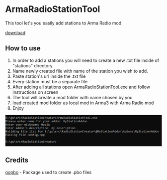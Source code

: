 # ArmaRadioStationTool
This tool let's you easily add stations to Arma Radio mod

[download](https://github.com/Hubix9/ArmaRadioStationTool/releases/download/v1.0/ArmaRadioStationTool.zip)

## How to use
1. In order to add a stations you will need to create a new .txt file inside of "stations" directory.
2. Name newly created file with name of the station you wish to add.
3. Paste station's url inside the .txt file
4. Every station must be a separate file
5. After adding all stations open ArmaRadioStationTool.exe and follow instructions on screen
6. The tool will create a mod folder with name chosen by you
7. load created mod folder as local mod in Arma3 with Arma Radio mod
8. Enjoy

![Image showing example usage of the tool](img/example.png)


## Credits
[gopbo](https://github.com/g0dsCookie/gopbo) - Package used to create .pbo files
